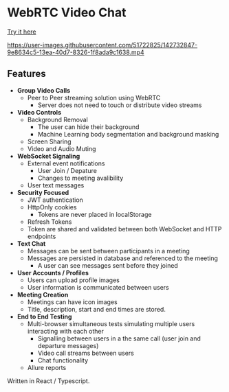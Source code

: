 # WebRTC Video Chat 
[Try it here](https://ar-webrtc.herokuapp.com/)

https://user-images.githubusercontent.com/51722825/142732847-9e8634c5-13ea-40d7-8326-1f8ada9c1638.mp4

## Features 
- **Group Video Calls**
  - Peer to Peer streaming solution using WebRTC
    - Server does not need to touch or distribute video streams
- **Video Controls**
  - Background Removal
    - The user can hide their background 
    - Machine Learning body segmentation and background masking
  - Screen Sharing
  - Video and Audio Muting
- **WebSocket Signaling**
  - External event notifications
    - User Join / Depature
    - Changes to meeting avalibility
  - User text messages 
- **Security Focused**
  - JWT authentication
  - HttpOnly cookies
    - Tokens are never placed in localStorage  
  - Refresh Tokens
  - Token are shared and validated between both WebSocket and HTTP endpoints 
- **Text Chat**
  - Messages can be sent between participants in a meeting
  - Messages are persisted in database and referenced to the meeting
    - A user can see messages sent before they joined 
- **User Accounts / Profiles**
  - Users can upload profile images
  - User information is communicated between users
- **Meeting Creation**
  - Meetings can have icon images
  - Title, description, start and end times are stored. 
- **End to End Testing**
  - Multi-browser simultaneous tests simulating multiple users interacting with each other
    - Signalling between users in a the same call (user join and departure messages)
    - Video call streams between users
    - Chat functionality
  - Allure reports


Written in React / Typescript.



 
